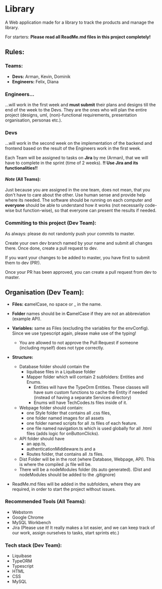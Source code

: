 # Library

A Web application made for a library to track the products and manage the library.

For starters: **Please read all ReadMe.md files in this project completely!**

## Rules:

### Teams:

- **Devs:** Arman, Kevin, Dominik
- **Engineers:** Felix, Diana

### Engineers...

...will work in the first week and **must submit** their plans and designs till the end of the week to the Devs.
They are the ones who will plan the entire project (designs, uml, (non)-functional requirements, presentation
organisation, personas etc.).

### Devs

...will work in the second week on the implementation of the backend and frontend based on the result of the Engineers
work in the first week.

Each Team will be assigned to tasks on **Jira** by me (Arman), that we will have to complete in the sprint (time of 2
weeks).
**!! Use Jira and its functionalities!!**

#### _Note_ (All Teams):

Just because you are assigned in the one team, does not mean, that you don't have to care about the other.
Use human sense and provide help where its needed. The software should be running on each computer and **everyone**
should be able to understand how it works (not necessarily code-wise but function-wise), so that everyone can present
the results if needed.

### Commiting to this project (Dev Team):

As always: please do not randomly push your commits to master.

Create your own dev branch named by your name and submit all changes there.
Once done, create a pull request to dev.

If you want your changes to be added to master, you have first to submit them to dev (PR!).

Once your PR has been approved, you can create a pull request from dev to master.

## Organisation (Dev Team):

- **Files:** **c**amelCase, no space or _ in the name.
- **Folder** names should be in **C**amelCase if they are not an abbreviation (example API).
- **Variables:** same as Files (excluding the variables for the envConfig). Since we use typescript again, please make
  use of the typing!
    - You are allowed to not approve the Pull Request if someone (including myself) does not type correctly.


- **Structure:**
    - Database folder should contain the
        - liquibase files in a Liquibase folder
        - Mapper folder which will contain 2 subfolders: Entities and Enums.
            - Entities will have the TypeOrm Entities. These classes will have sum custom functions to cache the Entity
              if needed (instead of having a separate Services directory)
            - Enums will have TechCodes.ts files inside of it.
    - Webpage folder should contain:
        - one Style folder that contains all .css files,
        - one folder named images for all assets
        - one folder named scripts for all .ts files of each feature.
        - one file named navigation.ts which is used globally for all .html files (adds logic for onButtonClicks).
    - API folder should have
        - an app.ts,
        - authenticationMiddleware.ts and a
        - Routes folder, that contains all .ts files.
    - Dist Folder will be in the root (where Database, Webpage, API). This is where the compiled .js file will be.
    - There will be a nodeModules folder (its auto generated).  (Dist and nodeModules should be added to the .gitignore)

- ReadMe.md files will be added in the subfolders, where they are required, in order to start the project without
  issues.

### Recommended Tools (All Teams):

- Webstorm
- Google Chrome
- MySQL Workbench
- Jira (Please use it! It really makes a lot easier, and we can keep track of our work, assign ourselves to tasks, start
  sprints etc.)

### Tech stack (Dev Team):

- Liquibase
- TypeORM
- Typescript
- HTML
- CSS
- MySQL

